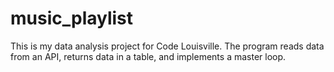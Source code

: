 # music_playlist
This is my data analysis project for Code Louisville. The program reads data from an API, returns data in a table, and implements a master loop.
